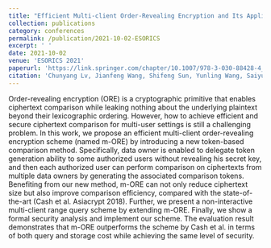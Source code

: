 ```yaml
---
title: "Efficient Multi-client Order-Revealing Encryption and Its Applications"
collection: publications
category: conferences
permalink: /publication/2021-10-02-ESORICS
excerpt: ' '
date: 2021-10-02
venue: 'ESORICS 2021'
paperurl: 'https://link.springer.com/chapter/10.1007/978-3-030-88428-4_3'
citation: 'Chunyang Lv, Jianfeng Wang, Shifeng Sun, Yunling Wang, Saiyu Qi, Xiaofeng Chen: Efficient Multi-client Order-Revealing Encryption and Its Applications. ESORICS (2) 2021: 44-63'
---
```


Order-revealing encryption (ORE) is a cryptographic primitive that enables ciphertext comparison while leaking nothing about the underlying plaintext beyond their lexicographic ordering. However, how to achieve efficient and secure ciphertext comparison for multi-user settings is still a challenging problem. In this work, we propose an efficient multi-client order-revealing encryption scheme (named m-ORE) by introducing a new token-based comparison method. Specifically, data owner is enabled to delegate token generation ability to some authorized users without revealing his secret key, and then each authorized user can perform comparison on ciphertexts from multiple data owners by generating the associated comparison tokens. Benefiting from our new method, m-ORE can not only reduce ciphertext size but also improve comparison efficiency, compared with the state-of-the-art (Cash et al. Asiacrypt 2018). Further, we present a non-interactive multi-client range query scheme by extending m-ORE. Finally, we show a formal security analysis and implement our scheme. The evaluation result demonstrates that m-ORE outperforms the scheme by Cash et al. in terms of both query and storage cost while achieving the same level of security.

